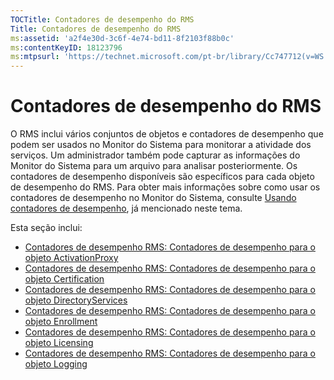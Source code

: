 ```yaml
---
TOCTitle: Contadores de desempenho do RMS
Title: Contadores de desempenho do RMS
ms:assetid: 'a2f4e30d-3c6f-4e74-bd11-8f2103f88b0c'
ms:contentKeyID: 18123796
ms:mtpsurl: 'https://technet.microsoft.com/pt-br/library/Cc747712(v=WS.10)'
---
```


Contadores de desempenho do RMS
===============================

O RMS inclui vários conjuntos de objetos e contadores de desempenho que podem ser usados no Monitor do Sistema para monitorar a atividade dos serviços. Um administrador também pode capturar as informações do Monitor do Sistema para um arquivo para analisar posteriormente. Os contadores de desempenho disponíveis são específicos para cada objeto de desempenho do RMS. Para obter mais informações sobre como usar os contadores de desempenho no Monitor do Sistema, consulte [Usando contadores de desempenho](https://technet.microsoft.com/096c3b17-c082-46c4-939c-4373af0c9dec), já mencionado neste tema.

Esta seção inclui:

-   [Contadores de desempenho RMS: Contadores de desempenho para o objeto ActivationProxy](https://technet.microsoft.com/305ace2b-20b2-4772-aedd-07524a4e65bf)
-   [Contadores de desempenho RMS: Contadores de desempenho para o objeto Certification](https://technet.microsoft.com/554f4af5-0566-4cee-9f51-0f2a3ceaf22d)
-   [Contadores de desempenho RMS: Contadores de desempenho para o objeto DirectoryServices](https://technet.microsoft.com/37afea1d-f320-4040-96d8-57c0b45e6d46)
-   [Contadores de desempenho RMS: Contadores de desempenho para o objeto Enrollment](https://technet.microsoft.com/f89b14db-b015-405f-b3ad-7b93ca638f2e)
-   [Contadores de desempenho RMS: Contadores de desempenho para o objeto Licensing](https://technet.microsoft.com/4540a244-e52c-4f3e-9994-5129fc7c7ee6)
-   [Contadores de desempenho RMS: Contadores de desempenho para o objeto Logging](https://technet.microsoft.com/f49ee2d4-5d9a-4d5b-a867-334d4008b605)
